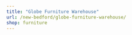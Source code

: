 ```yaml
---
title: "Globe Furniture Warehouse"
url: /new-bedford/globe-furniture-warehouse/
shop: furniture
---
```

